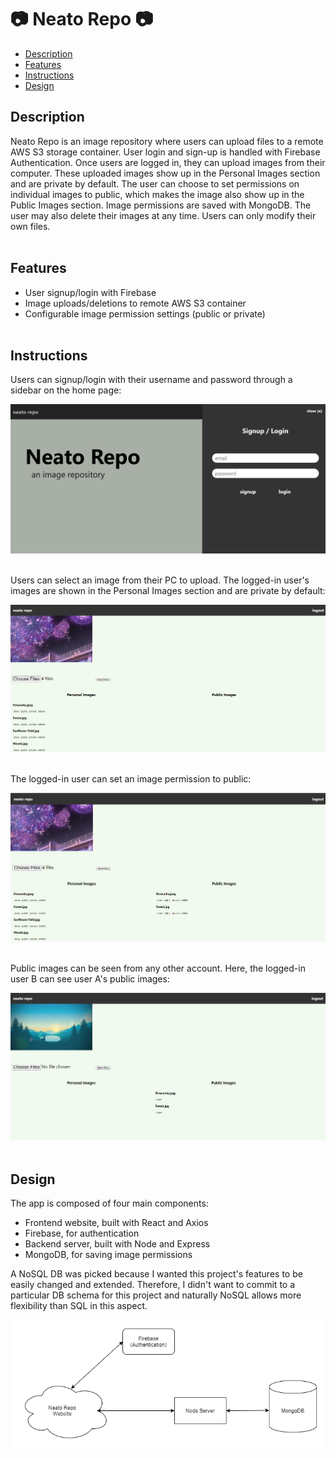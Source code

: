 # :camera: Neato Repo :camera:
- [Description](#description)
- [Features](#features)
- [Instructions](#instructions)
- [Design](#design)

## Description
Neato Repo is an image repository where users can upload files to a remote AWS S3 storage container. User login and sign-up is handled with Firebase Authentication. Once users are logged in, they can upload images from their computer. These uploaded images show up in the Personal Images section and are private by default. The user can choose to set permissions on individual images to public, which makes the image also show up in the Public Images section. Image permissions are saved with MongoDB. The user may also delete their images at any time. Users can only modify their own files.\
&nbsp;

## Features
- User signup/login with Firebase
- Image uploads/deletions to remote AWS S3 container
- Configurable image permission settings (public or private)\
&nbsp;

## Instructions
Users can signup/login with their username and password through a sidebar on the home page:

![Login Page](/screenshots/Home.png)\
&nbsp;

Users can select an image from their PC to upload. The logged-in user's images are shown in the Personal Images section and are private by default:

![Personal Images](/screenshots/PersonalImages.png)\
&nbsp;

The logged-in user can set an image permission to public:

![Public Images](/screenshots/PublicImages.png)\
&nbsp;

Public images can be seen from any other account. Here, the logged-in user B can see user A's public images:

![Another Account](/screenshots/AnotherAccount.png)\
&nbsp;

## Design
The app is composed of four main components:
- Frontend website, built with React and Axios
- Firebase, for authentication
- Backend server, built with Node and Express
- MongoDB, for saving image permissions

A NoSQL DB was picked because I wanted this project's features to be easily changed and extended. Therefore, I didn't want to commit to a particular DB schema for this project and naturally NoSQL allows more flexibility than SQL in this aspect.

![Design](/screenshots/Design.png)
